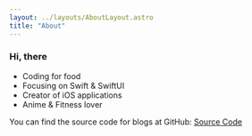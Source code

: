 ```yaml
---
layout: ../layouts/AboutLayout.astro
title: "About"
---
```


### Hi, there

- Coding for food
- Focusing on Swift & SwiftUI
- Creator of iOS applications
- Anime & Fitness lover

You can find the source code for blogs  at GitHub:
[Source Code](https://github.com/Mas0nSun?tab=repositories)